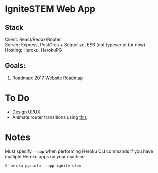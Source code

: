 # IgniteSTEM Web App

## Stack
Client: React/Redux/Router  
Server: Express, PostGres + Sequelize, ES6 (not typescript for now)  
Hosting: Heroku, HerokuPG

## Goals:
1. Roadmap: [2017 Website Roadmap](https://docs.google.com/document/d/1z1XljS0XeFbEc9eymISaKK7oNHHZKV9pSGwynL61VOM/edit)

# To Do
* Design UI/UX
* Animate router transitions using [this](https://github.com/reactjs/react-transition-group)

# Notes
Must specify `--app` when performing Heroku CLI commands if you have multiple Heroku apps on your machine.
```
$ heroku pg:info --app ignite-stem
```
